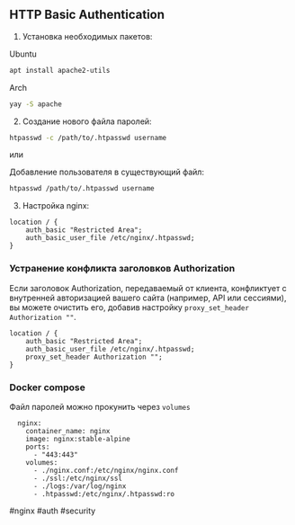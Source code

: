 ## HTTP Basic Authentication

1. Установка необходимых пакетов:

Ubuntu
~~~~bash
apt install apache2-utils
~~~~

Arch
~~~~bash
yay -S apache
~~~~

2. Создание нового файла паролей:

~~~~bash
htpasswd -c /path/to/.htpasswd username
~~~~

или

Добавление пользователя в существующий файл:

~~~~bash
htpasswd /path/to/.htpasswd username
~~~~

3. Настройка nginx:

~~~~
location / {
    auth_basic "Restricted Area";
    auth_basic_user_file /etc/nginx/.htpasswd;
}
~~~~

### Устранение конфликта заголовков Authorization

Если заголовок Authorization, передаваемый от клиента, конфликтует с внутренней авторизацией вашего сайта (например, API или сессиями), вы можете очистить его, добавив настройку `proxy_set_header Authorization ""`.
~~~~
location / {
    auth_basic "Restricted Area";
    auth_basic_user_file /etc/nginx/.htpasswd;
    proxy_set_header Authorization "";
}
~~~~

### Docker compose

Файл паролей можно прокунить через `volumes`

~~~~
  nginx:
    container_name: nginx
    image: nginx:stable-alpine
    ports:
      - "443:443"
    volumes:
      - ./nginx.conf:/etc/nginx/nginx.conf
      - ./ssl:/etc/nginx/ssl
      - ./logs:/var/log/nginx
      - .htpasswd:/etc/nginx/.htpasswd:ro
~~~~

#nginx #auth #security